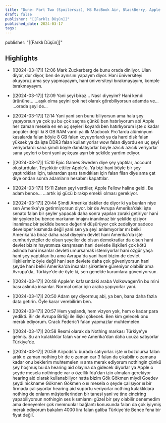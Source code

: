 ```yaml
---
title: "Dune: Part Two (Spoilersız), M3 MacBook Air, BlackBerry, Apple vs EU"
draft: false
publisher: "[[Farklı Düşün]]"
published_date: 2024-03-17
tags:
---
```

publisher: "[[Farklı Düşün]]"


## Highlights
* [[2024-03-17]] 12:06  Mark Zuckerberg de bunu orada dinliyor. Ulan diyor, dur diyor, ben de aynısını yapayım diyor. Hani üniversiteyi okuyoruz ama şey yapmayayım, hani üniversiteyi bırakmayayım, komple bırakmayayım.

* [[2024-03-17]] 12:09  Yani şeyi biraz... Nasıl diyeyim? Hani kendi ürününe... ...aşık olma şeyini çok net olarak görebiliyorsun adamda ve... ...orada şeyi de...

* [[2024-03-17]] 12:14  Yani yani sen bunu biliyorsun ama hala şey yapıyorsun ya çok şu bu çok saçma çünkü ben hatırlıyorum abi Apple her zaman mesela en en uç şeyleri koyardı ben hatırlıyorum işte o kadar popüler değil ki 8 GB RAM vardı ya ilk Macbook Pro'larda alüminyum kasalarda falan böyle 8 GB falan koyuyorlardı ya da hard disk falan yüksek ya da işte DDR3 falan kullanıyorlar wow falan diyordu en uç şeyi veriyorlardı sana şimdi böyle damlatıyorlar böyle azıcık azıcık veriyorlar sana şeyleri o beni yani açıkçası aşırı bir şekilde yardım ediyor.

* [[2024-03-17]] 15:10  Epic Games Sweden diye şey yaptılar, account oluşturdular. Teşekkür ettiler Apple'a. Ya bizi hani böyle bir şey yaptırdıkları için, tekrardan şans tanıdıkları için falan filan diye ama çat diye ondan sonra adamların hesabını kapattılar.

* [[2024-03-17]] 15:11  Zaten şeyi verdiler, Apple Fellow haline geldi. Bu adam bence... ...artık işi gücü bırakıp emekli olması gerekiyor.

* [[2024-03-17]] 20:44  Şimdi Amerika'dakiler de diyor ki ya bunları niye sen Amerika'ya getirmiyorsun diyor. bir de Avrupa Amerika'daki işte senato falan bir şeyler yapacak daha sonra yapılan zoraki getiriyor hani bir şeylere bu bence markanın imajını inanılmaz bir şekilde çiziyor inanılmaz bir şekilde bence değerini düşürüyor çok zedeliyor sadece developer kısmında değil yani sen ya şeyi anlamıyorlar mı belki Amerika'da biraz daha nasıl diyeyim devlet hani Amerika'da işte cumhuriyetçiler de olsun şeyciler de olsun demokratlar da olsun hani devlet bizim hayatımıza karışmasın hani devletle ilişkileri çok kötü aslında hani insanlar devleti umursamak istemiyorlar hani özgür yaşa hani şey yaptıkları bu ama Avrupa'da yani hani bizim de devlet ilişkilerimiz öyle değil hani sen devlete daha çok güveniyorsun hani şeyde hani belki Amerika'da insanlar şirketlere güveniyor olabilir ama Avrupa'da, Türkiye'de de öyle ki, sen genelde kurumlara güveniyorsun.

* [[2024-03-17]] 20:48  Apple'ın kafasındaki araba Volkswagen'in bu mini bası aslında insanlar. Normal onlar için araba yapıyorlar yani.

* [[2024-03-17]] 20:50  Adam şey diyormuş abi, ya ben, bana daha fazla data getirin. Öyle karar verebilirim ben.

* [[2024-03-17]] 20:57  Hem yaşlandı, hem vizyon yok, hem o kadar para yedikti. Bir de Avrupa Birliği ile ilişki çökecek. Ben kim gelecek onu merak ediyorum. Crack Federic'i falan yapmazlar muhtemelen.

* [[2024-03-17]] 20:58  Resmi olarak da Nothing markası Türkiye'ye gelmiş. Şu an kulaklıklar falan var ve Amerika'dan daha ucuza satıyorlar Türkiye'de.

* [[2024-03-17]] 20:59  Airpods'u burada satıyorlar. işte ııı bozulursa falan artık o zaman nothing bir de o zaman ear 3 falan da çıkabilir o zamana kadar onu beklerim muhtemelen ııı ama merak ediyorum nothingin çünkü şey hoşmuş bu da hearing aid olayına da gidecek diyorlar ya Apple o şeyde mesela nothingde var o özellik fda'dan izin almaları gerekiyor hearing aid olarak kullanabiliyor hatta bizim Gök Gökmen miydi Goedev şeydi nickname Gökmen Gökmen o ııı mesela o şeyde çalışıyor ııı bir firmada çalışıyorlar hearing aid suportu veriyorlar nothing kulaklıklara nothing de onların müşterilerinden bir tanesi yani ve tine cinciring yapabiliyorsun nothingin ses kısımlarını güzel bir şey olabilir denemedim ama deneyenler çok memnunlar bağlantı konusunda falan da çok iyiymiş merak ediyorum bakalım 4000 lira falan galiba Türkiye'de Bence fena bir fiyat değil.


